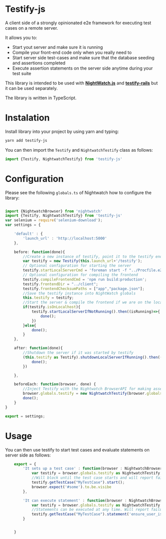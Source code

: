 # Testify-js

A client side of a strongly opinionated e2e framework for executing test cases on a remote server.

It allows you to:

* Start yout server and make sure it is running
* Compile your front-end code only when you really need to
* Start server side test-cases and make sure that the database seeding and assertions completed
* Execute assertion statements on the server side anytime during your test suite

This library is intended to be used with [**NightWatch.js**](http://nightwatchjs.org/) and [**testify-rails**](https://github.com/Applifting/testify-rails) but it can be used separately.

The library is written in TypeScript.

# Instalation

Install library into your project by using yarn and typing:

```bash
yarn add testify-js
```

You can then import the `Testify` and `NightwatchTestify` class as follows:

```javascript
import {Testify, NightwatchTestify} from 'testify-js'
```

# Configuration

Please see the following `globals.ts` of Nightwatch how to configure the library:

```TypeScript

import {NightwatchBrowser} from 'nightwatch'
import {Testify, NightwatchTestify} from 'testify-js'
var selenium = require('selenium-download');
var settings = {

    'default' : {
        'launch_url' : 'http://localhost:5000'
    },

    before: function(done){
        //Create a new instance of testify, point it to the testify endpoint
        var testify = new Testify(this.launch_url+'/testify');
        // Optional configuration for starting the server
        testify.startLocalServerCmd = 'foreman start -f "../Procfile.e2e"';
        // Optional configuration for compiling the frontend
        testify.compileFrontendCmd = 'npm run build:production';
        testify.frontendDir = "../client";
        testify.frontendChecksumPaths = ["app","package.json"];
        //Save the testify instance into NightWatch globals
        this.testify = testify;
        //Start the server & compile the frontend if we are on the localhost
        if(testify.isOnLocalhost){
            testify.startLocalServerIfNotRunning().then((isRunning)=>{
                done();
            })
        }else{
            done();
        }
    },

    after: function(done){
        //Shutdown the server if it was started by testify
        (this.testify as Testify).shutdownLocalServerIfRunning().then(()=>{
            done();
        })

    },

    beforeEach: function(browser, done) {
        //Inject Testify with the Nightwatch BrowserAPI for making assertions
        browser.globals.testify = new NightwatchTestify(browser.globals.testify.baseUrl,browser);
        done();
    }
}

export = settings;

```

# Usage

You can then use testify to start test cases and evaluate statements on server side as follows:
```TypeScript
    export = {
        'It sets up a test case' : function(browser : NightwatchBrowser){
            var testify = browser.globals.testify as NightwatchTestify;
            //Will block until the test case starts and will report failure if something goes wrong
            testify.getTestCase("MyTestCase").start();
            browser.expect('#some').to.be.visibe
        },

        'It can execute statement' : function(browser : NightwatchBrowser){
            var testify = browser.globals.testify as NightwatchTestify;
            //Statements can be executed at any time. Will report failure if the code on the server fails.
            testify.getTestCase("MyTestCase").statement('ensure_user_is_present');
        }


    }
```



